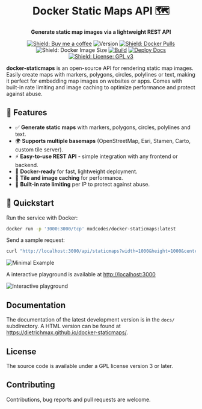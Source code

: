 <div align="center">

# Docker Static Maps API 🗺️

**Generate static map images via a lightweight REST API**

[![Shield: Buy me a coffee](https://img.shields.io/badge/Buy%20me%20a%20coffee-Support-yellow?logo=buymeacoffee)](https://buymeacoffee.com/mxdcodes) ![Version](https://img.shields.io/github/v/release/dietrichmax/docker-staticmaps) [![Shield: Docker Pulls](https://img.shields.io/docker/pulls/mxdcodes/docker-staticmaps?label=Docker%20Pull)](https://hub.docker.com/r/mxdcodes/docker-staticmaps) ![Shield: Docker Image Size](https://img.shields.io/docker/image-size/mxdcodes/docker-staticmaps/latest?label=Image%20Size) [![Build](https://github.com/dietrichmax/docker-staticmaps/actions/workflows/docker-build.yml/badge.svg)](https://github.com/dietrichmax/docker-staticmaps/actions/workflows/docker-build.yml) [![Deploy Docs](https://github.com/dietrichmax/docker-staticmaps/actions/workflows/deploy-docs.yml/badge.svg)](https://github.com/dietrichmax/docker-staticmaps/actions/workflows/deploy-docs.yml) [![Shield: License: GPL v3](https://img.shields.io/github/license/dietrichmax/docker-staticmaps)](https://www.gnu.org/licenses/gpl-3.0)

</div>

**docker-staticmaps** is an open-source API for rendering static map images. Easily create maps with markers, polygons, circles, polylines or text, making it perfect for embedding map images on websites or apps. Comes with built-in rate limiting and image caching to optimize performance and protect against abuse.

## 🚀 Features

- ✅ **Generate static maps** with markers, polygons, circles, polylines and text.
- 🌍 **Supports multiple basemaps** (OpenStreetMap, Esri, Stamen, Carto, custom tile server).
- ⚡ **Easy-to-use REST API** - simple integration with any frontend or backend.
- 🐳 **Docker-ready** for fast, lightweight deployment.
- 🧊 **Tile and image caching** for performance.
- 🚦 **Built-in rate limiting** per IP to protect against abuse.

## 🏁 Quickstart

Run the service with Docker:

```bash
docker run -p '3000:3000/tcp' mxdcodes/docker-staticmaps:latest
```

Send a sample request:

```bash
curl "http://localhost:3000/api/staticmaps?width=1000&height=1000&center=-18.2871,147.6992&zoom=9&basemap=satellite"
```

![Minimal Example](https://dietrichmax.github.io/docker-staticmaps/assets/images/minimalexample-6cc6df614926b577bae521db1a31410a.png)

A interactive playground is available at [http://localhost:3000](http://localhost:3000 "docker-staticmaps interactive playground")

![Interactive playground](https://dietrichmax.github.io/docker-staticmaps/assets/images/docker-staticmaps-playground-screenshot-91d4739dfbc7eb705bd4ae4152982a0e.png)

## Documentation

The documentation of the latest development version is in the `docs/` subdirectory. A HTML version can be found at https://dietrichmax.github.io/docker-staticmaps/.

## License

The source code is available under a GPL license version 3 or later.

## Contributing

Contributions, bug reports and pull requests are welcome.
